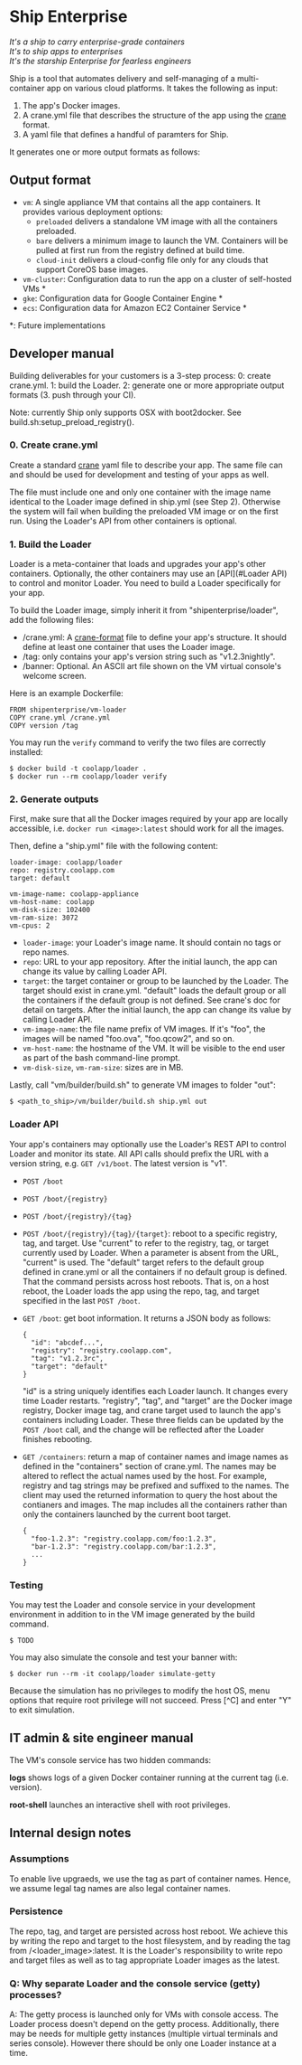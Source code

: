# Ship Enterprise

_It's a ship to carry enterprise-grade containers_<br />
_It's to ship apps to enterprises_<br />
_It's the starship Enterprise for fearless engineers_

Ship is a tool that automates delivery and self-managing of a multi-container
app on various cloud platforms. It takes the following as input:

1. The app's Docker images.
2. A crane.yml file that describes the structure of the app using the
[crane](https://github.com/michaelsauter/crane) format.
3. A yaml file that defines a handful of paramters for Ship.

It generates one or more output formats as follows:

## Output format

- `vm`: A single appliance VM that contains all the app containers. It provides various
deployment options:
    - `preloaded` delivers a standalone VM image with all the containers preloaded.
    - `bare` delivers a minimum image to launch the VM. Containers will be pulled at
    first run from the registry defined at build time.
    - `cloud-init` delivers a cloud-config file only for any clouds that support
    CoreOS base images.
- `vm-cluster`: Configuration data to run the app on a cluster of self-hosted VMs *
- `gke`: Configuration data for Google Container Engine *
- `ecs`: Configuration data for Amazon EC2 Container Service *

\*: Future implementations

## Developer manual

Building deliverables for your customers is a 3-step process: 0: create crane.yml.
1: build the Loader. 2: generate one or more appropriate output formats (3. push through your CI).

Note: currently Ship only supports OSX with boot2docker. See
build.sh:setup_preload_registry().

### 0. Create crane.yml

Create a standard [crane](https://github.com/michaelsauter/crane) yaml file to describe your
app. The same file can and should be used for development and testing of your apps as well.

The file must include one and only one container with the image name identical to the Loader image
defined in ship.yml (see Step 2). Otherwise the system will fail when building the preloaded VM image or
on the first run. Using the Loader's API from other containers is optional.

### 1. Build the Loader

Loader is a meta-container that loads and upgrades your app's other containers.
Optionally, the other containers may use an [API](#Loader API) to control and monitor Loader.
You need to build a Loader specifically for your app.

To build the Loader image, simply inherit it from "shipenterprise/loader", add the following files:

- /crane.yml: A [crane-format](https://github.com/michaelsauter/crane) file to define your app's structure. 
It should define at least one container that uses the Loader image.
- /tag: only contains your app's version string such as "v1.2.3nightly".
- /banner: Optional. An ASCII art file shown on the VM virtual console's welcome screen.

Here is an example Dockerfile:

    FROM shipenterprise/vm-loader
    COPY crane.yml /crane.yml
    COPY version /tag

You may run the `verify` command to verify the two files are correctly installed:

    $ docker build -t coolapp/loader .
    $ docker run --rm coolapp/loader verify

### 2. Generate outputs

First, make sure that all the Docker images required by your app are locally accessible,
i.e. `docker run <image>:latest` should work for all the images.

Then, define a "ship.yml" file with the following content:

    loader-image: coolapp/loader
    repo: registry.coolapp.com
    target: default
    
    vm-image-name: coolapp-appliance
    vm-host-name: coolapp
    vm-disk-size: 102400
    vm-ram-size: 3072
    vm-cpus: 2

- `loader-image`: your Loader's image name. It should contain no tags or repo names.
- `repo`: URL to your app repository.  After the initial launch, the app can change its value by calling Loader API.
- `target`: the target container or group to be launched by the Loader. The target should exist in crane.yml.
"default" loads the default group or all the containers if the default group is not defined. See crane's doc for
detail on targets. After the initial launch, the app can change its value by calling Loader API.
- `vm-image-name`: the file name prefix of VM images. If it's "foo", the images
will be named "foo.ova", "foo.qcow2", and so on.
- `vm-host-name`: the hostname of the VM. It will be visible to the end user as part of
the bash command-line prompt.
- `vm-disk-size`, `vm-ram-size`: sizes are in MB.

Lastly, call "vm/builder/build.sh" to generate VM images to folder "out":

    $ <path_to_ship>/vm/builder/build.sh ship.yml out


### Loader API

Your app's containers may optionally use the Loader's REST API to control Loader and
monitor its state. All API calls should prefix the URL with a version string, e.g.
`GET /v1/boot`. The latest version is "v1".
  
- `POST /boot`
- `POST /boot/{registry}`
- `POST /boot/{registry}/{tag}`
- `POST /boot/{registry}/{tag}/{target}`: reboot to a specific registry, tag, and target.
Use "current" to refer to the registry, tag, or target currently used by Loader. When a parameter
is absent from the URL, "current" is used.
The "default" target refers to the default group defined in crane.yml or all the containers if no default group is defined.
That the command persists across host reboots. That is, on a host reboot, the Loader loads the app using the repo, tag, and target
specified in the last `POST /boot`.

- `GET /boot`: get boot information. It returns a JSON body as follows:

      {
        "id": "abcdef...",
        "registry": "registry.coolapp.com",
        "tag": "v1.2.3rc",
        "target": "default"
      }
        
    "id" is a string uniquely identifies each Loader launch. It changes every time Loader
    restarts. "registry", "tag", and "target" are the Docker image registry, Docker image tag,
    and crane target used to launch the app's containers including Loader. These three fields
    can be updated by the `POST /boot` call, and the change will be reflected after the Loader
    finishes rebooting.

- `GET /containers`: return a map of container names and image names as defined in the "containers"
section of crane.yml. The names may be altered to reflect the actual names used by the host.
For example, registry and tag strings may be prefixed and suffixed to the names. The client may
used the returned information to query the host about the contianers and images. The map includes
all the containers rather than only the containers launched by the current boot target.

      {
        "foo-1.2.3": "registry.coolapp.com/foo:1.2.3",
        "bar-1.2.3": "registry.coolapp.com/bar:1.2.3",
        ...
      }



### Testing

You may test the Loader and console service in your development environment in addition to in the VM image
generated by the build command.

    $ TODO

You may also simulate the console and test your banner with:

    $ docker run --rm -it coolapp/loader simulate-getty

Because the simulation has no privileges to modify the host OS, menu options that require root
privilege will not succeed. Press [^C] and enter "Y" to exit simulation.


## IT admin & site engineer manual

The VM's console service has two hidden commands:

**logs** shows logs of a given Docker container running at the current tag (i.e. version).

**root-shell** launches an interactive shell with root privileges.

## Internal design notes

### Assumptions

To enable live upgraeds, we use the tag as part of container names. Hence, we assume legal tag names are also legal
container names.

### Persistence

The repo, tag, and target are persisted across host reboot. We achieve this by writing the repo and target to the host filesystem,
and by reading the tag from <repo>/<loader_image>:latest. It is the Loader's responsibility to write repo and target files as well
as to tag appropriate Loader images as the latest.

### Q: Why separate Loader and the console service (getty) processes?

A: The getty process is launched only for VMs with console access. The Loader process doesn't depend on the
getty process. Additionally, there may be needs for multiple getty instances (multiple virtual terminals
and series console). However there should be only one Loader instance at a time.
